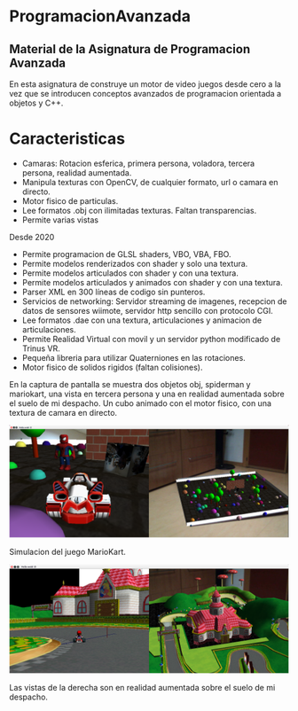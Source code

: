 # ProgramacionAvanzada
## Material de la Asignatura de Programacion Avanzada
En esta asignatura de construye un motor de video juegos desde cero a la vez que se introducen conceptos avanzados de programacion orientada a objetos y C++.

# Caracteristicas
* Camaras: Rotacion esferica, primera persona, voladora, tercera persona, realidad aumentada.
* Manipula texturas con OpenCV, de cualquier formato, url o camara en directo.
* Motor fisico de particulas.
* Lee formatos .obj con ilimitadas texturas. Faltan transparencias.
* Permite varias vistas

Desde 2020

* Permite programacion de GLSL shaders, VBO, VBA, FBO.
* Permite modelos renderizados con shader y solo una textura.
* Permite modelos articulados con shader y con una textura.
* Permite modelos articulados y animados con shader y con una textura.
* Parser XML en 300 líneas de codigo sin punteros.
* Servicios de networking: Servidor streaming de imagenes, recepcion de datos de sensores wiimote, servidor http sencillo con protocolo CGI.
* Lee formatos .dae con una textura, articulaciones y animacion de articulaciones.
* Permite Realidad Virtual con movil y un servidor python modificado de Trinus VR. 
* Pequeña libreria para utilizar Quaterniones en las rotaciones.
* Motor fisico de solidos rigidos (faltan colisiones).


En la captura de pantalla se muestra dos objetos obj, spiderman y mariokart, una vista en tercera persona y una en realidad aumentada sobre el suelo de mi despacho. Un cubo animado con el motor fisico, con una textura de camara en directo.

![Screenshot](Screenshot_from_2018-12-10_18-58-44.png)

Simulacion del juego MarioKart. 

![Screenshot](MarioCarPA.png)

Las vistas de la derecha son en realidad aumentada sobre el suelo de mi despacho.
